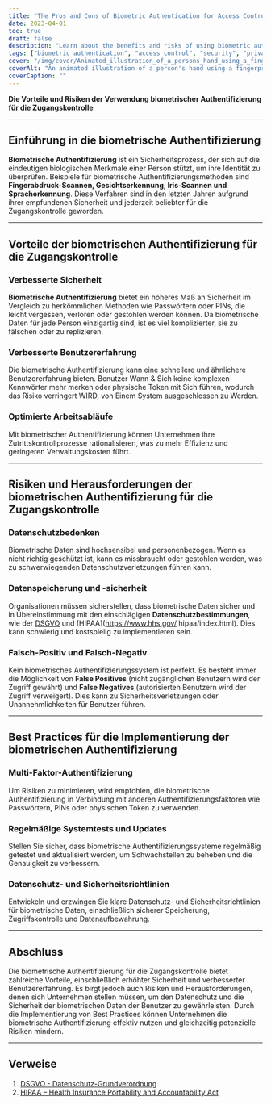 ```yaml
---
title: "The Pros and Cons of Biometric Authentication for Access Control"
date: 2023-04-01
toc: true
draft: false
description: "Learn about the benefits and risks of using biometric authentication for access control, including enhanced security, privacy concerns, and best practices for implementation."
tags: ["biometric authentication", "access control", "security", "privacy", "data protection", "GDPR", "HIPAA", "false positives", "false negatives", "multi-factor authentication", "system testing", "security policies", "efficiency", "convenience", "unique identity", "streamlined workflows", "vulnerabilities", "risk mitigation", "user experience", "cybersecurity"]
cover: "/img/cover/Animated_illustration_of_a_persons_hand_using_a_fingerprint.png"
coverAlt: "An animated illustration of a person's hand using a fingerprint scanner to access a secured area, with a person's face and iris also visible in the background."
coverCaption: ""
---
```


 **Die Vorteile und Risiken der Verwendung biometrischer Authentifizierung für die Zugangskontrolle**  ______  ## Einführung in die biometrische Authentifizierung  **Biometrische Authentifizierung** ist ein Sicherheitsprozess, der sich auf die eindeutigen biologischen Merkmale einer Person stützt, um ihre Identität zu überprüfen. Beispiele für biometrische Authentifizierungsmethoden sind **Fingerabdruck-Scannen, Gesichtserkennung, Iris-Scannen und Spracherkennung**. Diese Verfahren sind in den letzten Jahren aufgrund ihrer empfundenen Sicherheit und jederzeit beliebter für die Zugangskontrolle geworden.  ______  ## Vorteile der biometrischen Authentifizierung für die Zugangskontrolle  ### Verbesserte Sicherheit  **Biometrische Authentifizierung** bietet ein höheres Maß an Sicherheit im Vergleich zu herkömmlichen Methoden wie Passwörtern oder PINs, die leicht vergessen, verloren oder gestohlen werden können. Da biometrische Daten für jede Person einzigartig sind, ist es viel komplizierter, sie zu fälschen oder zu replizieren.  ### Verbesserte Benutzererfahrung  Die biometrische Authentifizierung kann eine schnellere und ähnlichere Benutzererfahrung bieten. Benutzer Wann & Sich keine komplexen Kennwörter mehr merken oder physische Token mit Sich führen, wodurch das Risiko verringert WIRD, von Einem System ausgeschlossen zu Werden.  ### Optimierte Arbeitsabläufe  Mit biometrischer Authentifizierung können Unternehmen ihre Zutrittskontrollprozesse rationalisieren, was zu mehr Effizienz und geringeren Verwaltungskosten führt.  ______  ## Risiken und Herausforderungen der biometrischen Authentifizierung für die Zugangskontrolle  ### Datenschutzbedenken  Biometrische Daten sind hochsensibel und personenbezogen. Wenn es nicht richtig geschützt ist, kann es missbraucht oder gestohlen werden, was zu schwerwiegenden Datenschutzverletzungen führen kann.  ### Datenspeicherung und -sicherheit  Organisationen müssen sicherstellen, dass biometrische Daten sicher und in Übereinstimmung mit den einschlägigen **Datenschutzbestimmungen**, wie der [DSGVO](https://gdpr.eu/) und [HIPAA](https://www.hhs.gov/ hipaa/index.html). Dies kann schwierig und kostspielig zu implementieren sein.  ### Falsch-Positiv und Falsch-Negativ  Kein biometrisches Authentifizierungssystem ist perfekt. Es besteht immer die Möglichkeit von **False Positives** (nicht zugänglichen Benutzern wird der Zugriff gewährt) und **False Negatives** (autorisierten Benutzern wird der Zugriff verweigert). Dies kann zu Sicherheitsverletzungen oder Unannehmlichkeiten für Benutzer führen.  ______  ## Best Practices für die Implementierung der biometrischen Authentifizierung  ### Multi-Faktor-Authentifizierung  Um Risiken zu minimieren, wird empfohlen, die biometrische Authentifizierung in Verbindung mit anderen Authentifizierungsfaktoren wie Passwörtern, PINs oder physischen Token zu verwenden.  ### Regelmäßige Systemtests und Updates  Stellen Sie sicher, dass biometrische Authentifizierungssysteme regelmäßig getestet und aktualisiert werden, um Schwachstellen zu beheben und die Genauigkeit zu verbessern.  ### Datenschutz- und Sicherheitsrichtlinien  Entwickeln und erzwingen Sie klare Datenschutz- und Sicherheitsrichtlinien für biometrische Daten, einschließlich sicherer Speicherung, Zugriffskontrolle und Datenaufbewahrung.  ______  ## Abschluss  Die biometrische Authentifizierung für die Zugangskontrolle bietet zahlreiche Vorteile, einschließlich erhöhter Sicherheit und verbesserter Benutzererfahrung. Es birgt jedoch auch Risiken und Herausforderungen, denen sich Unternehmen stellen müssen, um den Datenschutz und die Sicherheit der biometrischen Daten der Benutzer zu gewährleisten. Durch die Implementierung von Best Practices können Unternehmen die biometrische Authentifizierung effektiv nutzen und gleichzeitig potenzielle Risiken mindern.  ______  ## Verweise  1. [DSGVO - Datenschutz-Grundverordnung](https://gdpr.eu/) 2. [HIPAA – Health Insurance Portability and Accountability Act](https://www.hhs.gov/hipaa/index.html) 